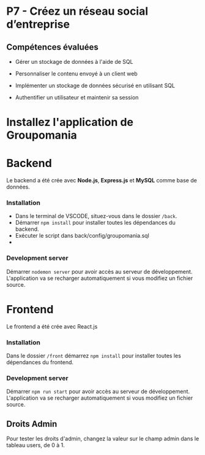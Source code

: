 # P7 - Créez un réseau social d’entreprise

## Compétences évaluées

-   Gérer un stockage de données à l'aide de SQL

-   Personnaliser le contenu envoyé à un client web

-   Implémenter un stockage de données sécurisé en utilisant SQL

-   Authentifier un utilisateur et maintenir sa session

# Installez l'application de Groupomania

# Backend

Le backend a été crée avec **Node.js**, **Express.js** et **MySQL** comme base de données.
<br />

### Installation

-   Dans le terminal de VSCODE, situez-vous dans le dossier `/back`.
    <br />
-   Démarrer `npm install` pour installer toutes les dépendances du backend.
    <br />
-   Exécuter le script dans back/config/groupomania.sql
-   <br />

### Development server

Démarrer `nodemon server` pour avoir accès au serveur de développement. L'application va se recharger automatiquement si vous modifiez un fichier source.

# Frontend

Le frontend a été crée avec React.js

### Installation

Dans le dossier `/front` démarrez `npm install` pour installer toutes les dépendances du frontend.

### Development server

Démarrer `npm run start` pour avoir accès au serveur de développement. L'application va se recharger automatiquement si vous modifiez un fichier source.

## Droits Admin

Pour tester les droits d'admin, changez la valeur sur le champ admin dans le tableau users, de 0 à 1.
